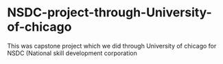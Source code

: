 # NSDC-project-through-University-of-chicago
This was capstone project which we did through University of chicago for NSDC (National skill development corporation

